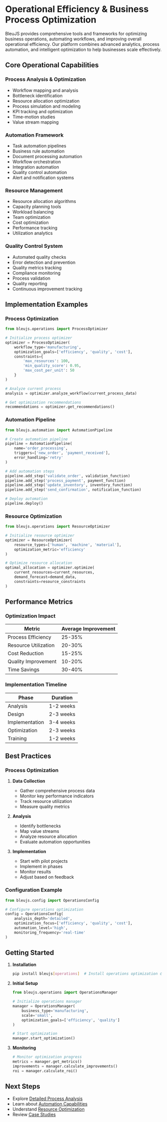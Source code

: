 # Operational Efficiency & Business Process Optimization

BleuJS provides comprehensive tools and frameworks for optimizing business operations, automating workflows, and improving overall operational efficiency. Our platform combines advanced analytics, process automation, and intelligent optimization to help businesses scale effectively.

## Core Operational Capabilities

### Process Analysis & Optimization
- Workflow mapping and analysis
- Bottleneck identification
- Resource allocation optimization
- Process simulation and modeling
- KPI tracking and optimization
- Time-motion studies
- Value stream mapping

### Automation Framework
- Task automation pipelines
- Business rule automation
- Document processing automation
- Workflow orchestration
- Integration automation
- Quality control automation
- Alert and notification systems

### Resource Management
- Resource allocation algorithms
- Capacity planning tools
- Workload balancing
- Team optimization
- Cost optimization
- Performance tracking
- Utilization analytics

### Quality Control System
- Automated quality checks
- Error detection and prevention
- Quality metrics tracking
- Compliance monitoring
- Process validation
- Quality reporting
- Continuous improvement tracking

## Implementation Examples

### Process Optimization
```python
from bleujs.operations import ProcessOptimizer

# Initialize process optimizer
optimizer = ProcessOptimizer(
    workflow_type='manufacturing',
    optimization_goals=['efficiency', 'quality', 'cost'],
    constraints={
        'max_resources': 100,
        'min_quality_score': 0.95,
        'max_cost_per_unit': 50
    }
)

# Analyze current process
analysis = optimizer.analyze_workflow(current_process_data)

# Get optimization recommendations
recommendations = optimizer.get_recommendations()
```

### Automation Pipeline
```python
from bleujs.automation import AutomationPipeline

# Create automation pipeline
pipeline = AutomationPipeline(
    name='order_processing',
    triggers=['new_order', 'payment_received'],
    error_handling='retry'
)

# Add automation steps
pipeline.add_step('validate_order', validation_function)
pipeline.add_step('process_payment', payment_function)
pipeline.add_step('update_inventory', inventory_function)
pipeline.add_step('send_confirmation', notification_function)

# Deploy automation
pipeline.deploy()
```

### Resource Optimization
```python
from bleujs.operations import ResourceOptimizer

# Initialize resource optimizer
optimizer = ResourceOptimizer(
    resource_types=['human', 'machine', 'material'],
    optimization_metric='efficiency'
)

# Optimize resource allocation
optimal_allocation = optimizer.optimize(
    current_resources=current_resources,
    demand_forecast=demand_data,
    constraints=resource_constraints
)
```

## Performance Metrics

### Optimization Impact

| Metric | Average Improvement |
|--------|-------------------|
| Process Efficiency | 25-35% |
| Resource Utilization | 20-30% |
| Cost Reduction | 15-25% |
| Quality Improvement | 10-20% |
| Time Savings | 30-40% |

### Implementation Timeline

| Phase | Duration |
|-------|----------|
| Analysis | 1-2 weeks |
| Design | 2-3 weeks |
| Implementation | 3-4 weeks |
| Optimization | 2-3 weeks |
| Training | 1-2 weeks |

## Best Practices

### Process Optimization
1. **Data Collection**
   - Gather comprehensive process data
   - Monitor key performance indicators
   - Track resource utilization
   - Measure quality metrics

2. **Analysis**
   - Identify bottlenecks
   - Map value streams
   - Analyze resource allocation
   - Evaluate automation opportunities

3. **Implementation**
   - Start with pilot projects
   - Implement in phases
   - Monitor results
   - Adjust based on feedback

### Configuration Example
```python
from bleujs.config import OperationsConfig

# Configure operations optimization
config = OperationsConfig(
    analysis_depth='detailed',
    optimization_focus=['efficiency', 'quality', 'cost'],
    automation_level='high',
    monitoring_frequency='real-time'
)
```

## Getting Started

1. **Installation**
   ```bash
   pip install bleujs[operations]  # Install operations optimization components
   ```

2. **Initial Setup**
   ```python
   from bleujs.operations import OperationsManager
   
   # Initialize operations manager
   manager = OperationsManager(
       business_type='manufacturing',
       scale='small',
       optimization_goals=['efficiency', 'quality']
   )
   
   # Start optimization
   manager.start_optimization()
   ```

3. **Monitoring**
   ```python
   # Monitor optimization progress
   metrics = manager.get_metrics()
   improvements = manager.calculate_improvements()
   roi = manager.calculate_roi()
   ```

## Next Steps
- Explore [Detailed Process Analysis](process-analysis.md)
- Learn about [Automation Capabilities](automation.md)
- Understand [Resource Optimization](resource-optimization.md)
- Review [Case Studies](case-studies.md) 
